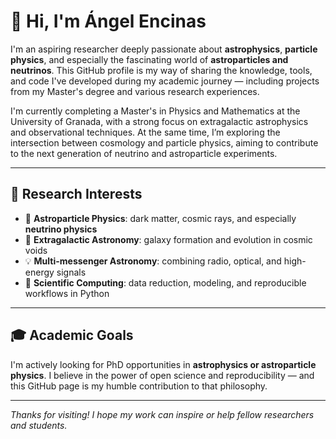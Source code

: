 # 👋 Hi, I'm Ángel Encinas

I'm an aspiring researcher deeply passionate about **astrophysics**, **particle physics**, and especially the fascinating world of **astroparticles and neutrinos**. This GitHub profile is my way of sharing the knowledge, tools, and code I've developed during my academic journey — including projects from my Master's degree and various research experiences.

I'm currently completing a Master's in Physics and Mathematics at the University of Granada, with a strong focus on extragalactic astrophysics and observational techniques. At the same time, I’m exploring the intersection between cosmology and particle physics, aiming to contribute to the next generation of neutrino and astroparticle experiments.

---

## 🎯 Research Interests

- 🔭 **Astroparticle Physics**: dark matter, cosmic rays, and especially **neutrino physics**
- 🌌 **Extragalactic Astronomy**: galaxy formation and evolution in cosmic voids
- 💡 **Multi-messenger Astronomy**: combining radio, optical, and high-energy signals
- 🧠 **Scientific Computing**: data reduction, modeling, and reproducible workflows in Python


---

## 🎓 Academic Goals

I'm actively looking for PhD opportunities in **astrophysics or astroparticle physics**.
I believe in the power of open science and reproducibility — and this GitHub page is my humble contribution to that philosophy.

---

_Thanks for visiting! I hope my work can inspire or help fellow researchers and students._
